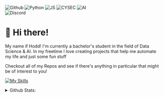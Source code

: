 ![Github](https://img.shields.io/badge/github-030303.svg?style=for-the-badge&logo=github&logoColor=ff69b4)
![Python](https://img.shields.io/badge/python-030303.svg?style=for-the-badge&logo=python&logoColor=ff69b4)
![JS](https://img.shields.io/badge/javascript-030303.svg?style=for-the-badge&logo=javascript&logoColor=ff69b4)
![CYSEC](https://img.shields.io/badge/cyber_security-030303.svg?style=for-the-badge&logo=tryhackme&logoColor=ff69b4)
![AI](https://img.shields.io/badge/ai_research-030303.svg?style=for-the-badge&logo=openai&logoColor=ff69b4)<br>
![Discord](https://img.shields.io/badge/discord-hodd-030303.svg?style=for-the-badge&logo=discord&logoColor=ff69b4)<br>
 

# 🌌 Hi there!
My name if Hodd! I'm currently a bachelor's student in the field of Data Science & AI. In my freetime I love creating projects that help me automate my life and just some fun stuff

Checkout all of my Repos and see if there's anything in particular that might be of interest to you!
  
[![My Skills](https://skillicons.dev/icons?i=js,html,css,nextjs,swift,py,bash,java,discordjs,figma,notion,vscode,discord,ps,ae,ai)](https://skillicons.dev)

<details>
<summary>Github Stats:</summary>
<img src="https://github-readme-stats.vercel.app/api?username=hodd1444&show_icons=true&theme=tokyonight">
<img src="https://github-readme-streak-stats.herokuapp.com?user=hodd1444&theme=radical">
</details>
